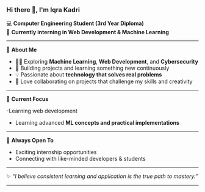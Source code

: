 
### Hi there 👋, I'm Iqra Kadri

💻 **Computer Engineering Student (3rd Year Diploma)**  
🌟 **Currently interning in Web Development & Machine Learning**

---

📝 **About Me**

- 👩‍💻 Exploring **Machine Learning**, **Web Development**, and **Cybersecurity**  
- 🚀 Building projects and learning something new continuously  
- 💡 Passionate about **technology that solves real problems**  
- 🤝 Love collaborating on projects that challenge my skills and creativity

---

🔭 **Current Focus**

-Learning web development 
- Learning advanced **ML concepts and practical implementations**  

---

🌱 **Always Open To**

- Exciting internship opportunities 
- Connecting with like-minded developers & students

---

✨ *“I believe consistent learning and application is the true path to mastery.”*

---
<!--
**iqrakadri/iqrakadri** is a ✨ _special_ ✨ repository because its `README.md` (this file) appears on your GitHub profile.

Here are some ideas to get you started:

- 🔭 I’m currently working on ...
- 🌱 I’m currently learning ...
- 👯 I’m looking to collaborate on ...
- 🤔 I’m looking for help with ...
- 💬 Ask me about ...
- 📫 How to reach me: ...
- 😄 Pronouns: ...
- ⚡ Fun fact: ...
-->

